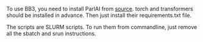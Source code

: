 To use BB3, you need to install ParlAI from [source](https://github.com/facebookresearch/ParlAI). torch and transformers should be installed in advance. Then just install their requirements.txt file.

The scripts are SLURM scripts. To run them from commandline, just remove all the sbatch and srun instructions.